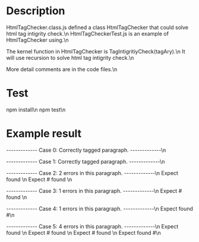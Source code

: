 # Description
HtmlTagChecker.class.js defined a class HtmlTagChecker that could solve html tag intigrity check.\n
HtmlTagCheckerTest.js is an example of HtmlTagChecker using.\n

The kernel function in HtmlTagChecker is TagIntigritiyCheck(tagAry).\n
It will use recursion to solve html tag intigrity check.\n

More detail comments are in the code files.\n

# Test
npm install\n
npm test\n

# Example result
-------------  Case 0: Correctly tagged paragraph.  -------------\n

-------------  Case 1: Correctly tagged paragraph.  -------------\n

-------------  Case 2: 2 errors in this paragraph.  -------------\n
               Expect </C> found </B>\n
               Expect # found </C>\n

-------------  Case 3: 1 errors in this paragraph.  -------------\n
               Expect # found </C>\n

-------------  Case 4: 1 errors in this paragraph.  -------------\n
               Expect </B> found #\n

-------------  Case 5: 4 errors in this paragraph.  -------------\n
               Expect </C> found </B>\n
               Expect # found </C>\n
               Expect # found </C>\n
               Expect </B> found #\n